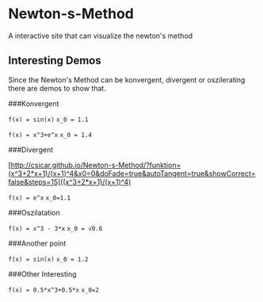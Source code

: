 Newton-s-Method
===============

A interactive site that can visualize the newton's method

Interesting Demos
---

Since the Newton's Method can be konvergent, divergent or oszilerating there are demos to show that.

###Konvergent

`f(x) = sin(x)` `x_0 = 1.1`

`f(x) = x^3+e^x` `x_0 = 1.4`

###Divergent

[http://csicar.github.io/Newton-s-Method/?funktion=(x^3+2*x+1)/(x+1)^4&x0=0&doFade=true&autoTangent=true&showCorrect=false&steps=15]((x^3+2*x+1)/(x+1)^4)

`f(x) = e^x` `x_0=1.1`

###Oszilatation

`f(x) = x^3 - 3*x` `x_0 = √0.6`

###Another point

`f(x) = sin(x)` `x_0 = 1.2`

###Other Interesting

`f(x) = 0.5*x^3+0.5*x` `x_0=2`
